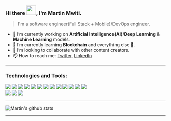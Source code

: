 ### Hi there <img src="https://raw.githubusercontent.com/MartinHeinz/MartinHeinz/master/wave.gif" width="30px">, I'm Martin Mwiti.

> I'm a software engineer(Full Stack + Mobile)/DevOps engineer.

- 🔭 I’m currently working on **Artificial Intelligence(AI)**/**Deep Learning** & **Machine Learning** models.
- 🌱 I’m currently learning **Blockchain** and everything else 🤣.
- 👯 I’m looking to collaborate with other content creators.
- 📫 How to reach me: [Twitter](https://twitter.com/Martin__Mwiti), [LinkedIn](https://www.linkedin.com/in/martinmwiti)
<!-- - 🌱 I’m currently learning everything 🤣 -->

---

### Technologies and Tools:

![](https://img.shields.io/badge/Code-Python-informational?style=flat&logo=python&logoColor=white&color=2bbc8a)
![](https://img.shields.io/badge/Code-Javascript-informational?style=flat&logo=javascript&logoColor=white&color=2bbc8a)
![](https://img.shields.io/badge/Code-React-informational?style=flat&logo=react&logoColor=white&color=2bbc8a)
![](https://img.shields.io/badge/Code-Redux-informational?style=flat&logo=redux&logoColor=white&color=2bbc8a)
![](https://img.shields.io/badge/Code-Nodejs-informational?style=flat&logo=node.js&logoColor=white&color=2bbc8a)
![](https://img.shields.io/badge/Code-Django-informational?style=flat&logo=django&logoColor=white&color=2bbc8a)
![](https://img.shields.io/badge/Code-Flask-informational?style=flat&logo=flask&logoColor=white&color=2bbc8a)
![](https://img.shields.io/badge/Code-Flutter-informational?style=flat&logo=flutter&logoColor=white&color=2bbc8a)
![](https://img.shields.io/badge/Code-Dart-informational?style=flat&logo=dart&logoColor=white&color=2bbc8a)
![](https://img.shields.io/badge/Code-Golang-informational?style=flat&logo=go&logoColor=white&color=2bbc8a)
![](https://img.shields.io/badge/Database-PostgreSQL-informational?style=flat&logo=postgresql&logoColor=white&color=2bbc8a)
![](https://img.shields.io/badge/Database-MySQL-informational?style=flat&logo=mysql&logoColor=white&color=2bbc8a)
![](https://img.shields.io/badge/Database-MongoDB-informational?style=flat&logo=mongodb&logoColor=white&color=2bbc8a)
<br />
![](https://img.shields.io/badge/OS-Linux-informational?style=flat&logo=linux&logoColor=white&color=2bbc8a)
![](https://img.shields.io/badge/Tools-Docker-informational?style=flat&logo=docker&logoColor=white&color=2bbc8a)
![](https://img.shields.io/badge/Tools-Git-informational?style=flat&logo=git&logoColor=white&color=2bbc8a)

---

![Martin's github stats](https://github-readme-stats.vercel.app/api?username=MartinMwiti&show_icons=true&theme=vue-dark)

---
<!--
📫 How to reach me: <br>
&nbsp;&nbsp;&nbsp;&nbsp;&nbsp;&nbsp;&nbsp;&nbsp;&nbsp;&nbsp; [Email](martinmwiti777@gmail.com)
&nbsp;&nbsp;&nbsp;&nbsp;&nbsp;&nbsp;&nbsp;&nbsp;&nbsp;&nbsp; [Twitter](https://twitter.com/Martin__Mwiti)
&nbsp;&nbsp;&nbsp;&nbsp;&nbsp;&nbsp;&nbsp;&nbsp;&nbsp;&nbsp; [LinkedIn](https://www.linkedin.com/in/martinmwiti)
-->
<!--
[![Top Langs](https://github-readme-stats.vercel.app/api/top-langs/?username=MartinMwiti)](https://github.com/MartinMwiti/github-readme-stats)
**MartinMwiti/MartinMwiti** is a ✨ _special_ ✨ repository because its `README.md` (this file) appears on your GitHub profile.

Here are some ideas to get you started:

- 🔭 I’m currently working on ...
- 🌱 I’m currently learning ...
- 👯 I’m looking to collaborate on ...
- 🤔 I’m looking for help with ...
- 💬 Ask me about ...
- 📫 How to reach me: ...
- 😄 Pronouns: ...
- ⚡ Fun fact: ...
-->
